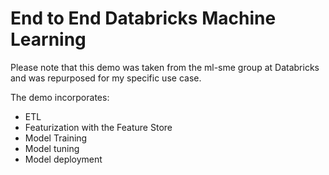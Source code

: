 # End to End Databricks Machine Learning

Please note that this demo was taken from the ml-sme group at Databricks and was repurposed for my specific use case. 

The demo incorporates:
- ETL 
- Featurization with the Feature Store 
- Model Training
- Model tuning
- Model deployment